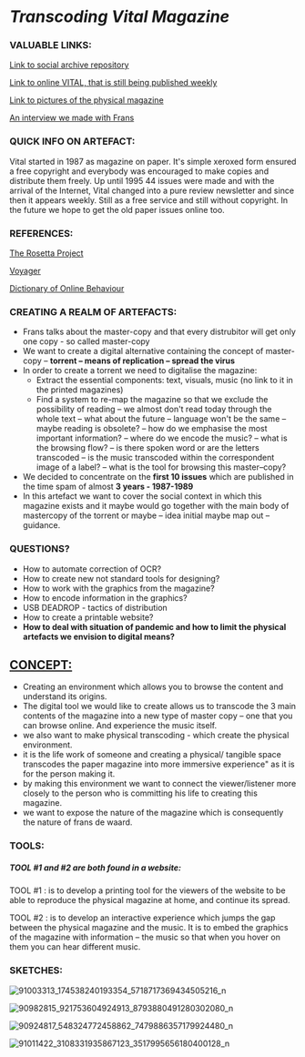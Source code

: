 >>>>>>> 
# ***Transcoding Vital Magazine***

### 					VALUABLE LINKS:

[Link to social archive repository](https://search.iisg.amsterdam/Record/1331802)

[Link to online VITAL, that is still being published weekly](http://www.vitalweekly.net)

[Link to pictures of the physical magazine](https://www.notion.so/VITAL-ISSUES-b97881dc1241496485d10541d3aacde2)

[An interview we made with Frans](https://www.notion.so/interview-transcribe-6b2df57bd7154ccfa9b2070784b82857)

### 					QUICK INFO ON ARTEFACT:

Vital started in 1987 as magazine on paper. It's simple xeroxed form ensured a free copyright and everybody was encouraged to make copies and distribute them freely. Up until 1995 44 issues were made and with the arrival of the Internet, Vital changed into a pure review newsletter and since then it appears weekly. Still as a free service and still without copyright. In the future we hope to get the old paper issues online too.

### 		 			REFERENCES: 

[The Rosetta Project ](https://rosettaproject.org/about/)

[Voyager](https://voyager.jpl.nasa.gov)

[Dictionary of Online Behaviour](http://www.dictionaryofonlinebehavior.com)

### CREATING A REALM OF ARTEFACTS:

- Frans talks about the master-copy and that every distrubitor will get only one copy - so called master-copy
- We want to create a digital alternative containing the concept of master-copy – **torrent – means of replication – spread the virus**
- In order to create a torrent we need to digitalise the magazine:
  - Extract the essential components: text, visuals, music (no link to it in the printed magazines)
  - Find a system to re-map the magazine so that we exclude the possibility of reading – we almost don't read today through the whole text – what about the future – language won't be the same – maybe reading is obsolete? –  how do we emphasise the most important information? – where do we encode the music? – what is the browsing flow? – is there spoken word or are the letters transcoded – is the music transcoded within the correspondent image of a label? – what is the tool for browsing this master–copy?
- We decided to concentrate on the **first 10 issues** which are published in the time spam of almost **3 years - 1987-1989**
- In this artefact we want to cover the social context in which this magazine exists and it maybe would go together with the main body of mastercopy of the torrent or maybe – idea initial maybe map out – guidance.

### QUESTIONS? 

- How to automate correction of OCR?
- How to create new not standard tools for designing?
- How to work with the graphics from the magazine?
- How to encode information in the graphics?
- USB DEADROP - tactics of distribution
- How to create a printable website?
- **How to deal with situation of pandemic and how to limit the physical artefacts we envision to digital means?**

## <u>CONCEPT:</u>

- Creating an environment which allows you to browse the content and understand its origins.
- The digital tool we would like to create allows us to transcode the 3 main contents of the magazine into a new type of master copy – one that you can browse online. And experience the music itself.
- we also want to make physical transcoding - which create the physical environment.
- it is the life work of someone and creating a physical/ tangible space transcodes the paper magazine into more  immersive experience" as it is for the person making it.
- by making this environment we want to connect the viewer/listener more closely to the person who is committing his life to creating this magazine.
- we want to expose the nature of the magazine which is consequently the nature of frans de waard.

### TOOLS:

##### TOOL #1 and #2 are both found in a website: 

TOOL #1 : is to develop a printing tool for the viewers of the website to be able to reproduce the physical magazine at home, and continue its spread. 

TOOL #2 : is to develop an interactive experience which jumps the gap between the physical magazine and the music. It is to embed the graphics of the magazine with information – the music so that when you hover on them you can hear different music. 



### SKETCHES:

![91003313_174538240193354_5718717369434505216_n](https://user-images.githubusercontent.com/55089950/77898452-6dfc0c00-727b-11ea-8966-5bb0510d03c4.jpg)

![90982815_921753604924913_8793880491280302080_n](https://user-images.githubusercontent.com/55089950/77898426-65a3d100-727b-11ea-8be7-19c9a3217fa6.jpg)

![90924817_548324772458862_7479886357179924480_n](https://user-images.githubusercontent.com/55089950/77898392-5a50a580-727b-11ea-93f5-d38a345f79a5.jpg)

![91011422_3108331935867123_3517995656180400128_n](https://user-images.githubusercontent.com/55089950/77898520-8f5cf800-727b-11ea-947e-dca1f91e9924.jpg)

